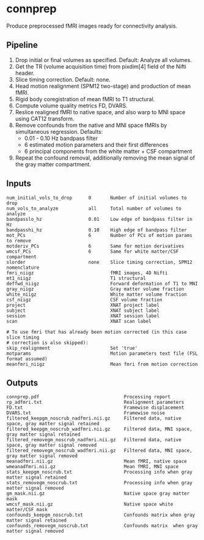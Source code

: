# connprep

Produce preprocessed fMRI images ready for connectivity analysis.

## Pipeline

1. Drop initial or final volumes as specified. Default: Analyze all volumes.
1. Get the TR (volume acquisition time) from pixdim[4] field of the Nifti header.
1. Slice timing correction. Default: none.
1. Head motion realignment (SPM12 two-stage) and production of mean fMRI.
1. Rigid body coregistration of mean fMRI to T1 structural.
1. Compute volume quality metrics FD, DVARS.
1. Reslice realigned fMRI to native space, and also warp to MNI space using CAT12 transform.
1. Remove confounds from the native and MNI space fMRIs by simultaneous regression. Defaults:
    - 0.01 - 0.10 Hz bandpass filter
	- 6 estimated motion parameters and their first differences
	- 6 principal components from the white matter + CSF compartment
1. Repeat the confound removal, additionally removing the mean signal of the gray matter compartment.

## Inputs

	num_initial_vols_to_drop      0       Number of initial volumes to drop
	num_vols_to_analyze           all     Total number of volumes to analyze
	bandpasslo_hz                 0.01    Low edge of bandpass filter in Hz
	bandpasshi_hz                 0.10    High edge of bandpass filter
	mot_PCs                       6       Number of PCs of motion params to remove
	motderiv_PCs                  6       Same for motion derivatives
	wmcsf_PCs                     6       Same for white matter/CSF compartment
	slorder                       none    Slice timing correction, SPM12 nomenclature 
	fmri_niigz                            fMRI images, 4D Nifti
	mt1_niigz                             T1 structural
	deffwd_niigz                          Forward deformation of T1 to MNI
	gray_niigz                            Gray matter volume fraction
	white_niigz                           White matter volume fraction
	csf_niigz                             CSF volume fraction
	project                               XNAT project label
	subject                               XNAT subject label
	session                               XNAT session label
	scan                                  XNAT scan label
    
    # To use fmri that has already been motion corrected (in this case slice timing
    # correction is also skipped):
    skip_realignment                      Set 'true'
    motparams                             Motion parameters text file (FSL format assumed)
    meanfmri_niigz                        Mean fmri from motion correction


## Outputs

    connprep.pdf                               Processing report
    rp_adfmri.txt                              Realignment parameters
    FD.txt                                     Framewise displacement
    DVARS.txt                                  Framewise noise
    filtered_keepgm_noscrub_nadfmri.nii.gz     Filtered data, native space, gray matter signal retained
    filtered_keepgm_noscrub_wadfmri.nii.gz     Filtered data, MNI space, gray matter signal retained
    filtered_removegm_noscrub_nadfmri.nii.gz   Filtered data, native space, gray matter signal removed
    filtered_removegm_noscrub_wadfmri.nii.gz   Filtered data, MNI space, gray matter signal removed
    meanadfmri.nii.gz                          Mean fMRI, native space
	wmeanadfmri.nii.gz                         Mean fMRI, MNI space
    stats_keepgm_noscrub.txt                   Processing info when gray matter signal retained
    stats_removegm_noscrub.txt                 Processing info when gray matter signal removed
    gm_mask.nii.gz                             Native space gray matter mask
    wmcsf_mask.nii.gz                          Native space white matter/CSF mask
    confounds_keepgm_noscrub.txt               Confounds matrix when gray matter signal retained
    confounds_removegm_noscrub.txt             Confounds matrix  when gray matter signal removed

